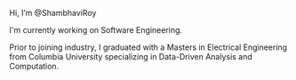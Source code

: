 Hi, I’m @ShambhaviRoy

I'm currently working on Software Engineering.

Prior to joining industry, I graduated with a Masters in Electrical Engineering from Columbia University specializing in Data-Driven Analysis and Computation. 

<!---
- 🌱 I’m currently learning Software Engineering and System Design
- 💞️ I’m looking to collaborate on ...
- 📫 How to reach me ...
--->


<!---
ShambhaviRoy/ShambhaviRoy is a ✨ special ✨ repository because its `README.md` (this file) appears on your GitHub profile.
You can click the Preview link to take a look at your changes.
--->
